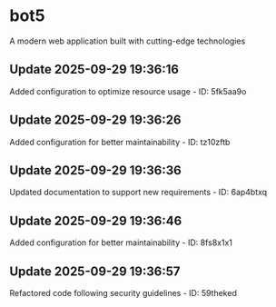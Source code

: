 # bot5
A modern web application built with cutting-edge technologies

## Update 2025-09-29 19:36:16
Added configuration to optimize resource usage - ID: 5fk5aa9o


## Update 2025-09-29 19:36:26
Added configuration for better maintainability - ID: tz10zftb


## Update 2025-09-29 19:36:36
Updated documentation to support new requirements - ID: 6ap4btxq


## Update 2025-09-29 19:36:46
Added configuration for better maintainability - ID: 8fs8x1x1


## Update 2025-09-29 19:36:57
Refactored code following security guidelines - ID: 59theked

